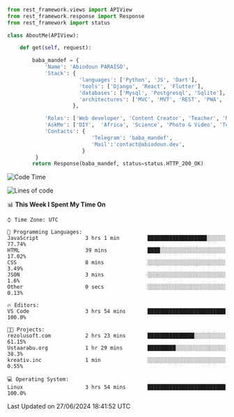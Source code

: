 ###
```python
from rest_framework.views import APIView
from rest_framework.response import Response
from rest_framework import status

class AboutMe(APIView):

    def get(self, request):

        baba_mandef = {
            'Name': 'Abiodoun PARAISO',
            'Stack': {
                       'languages': ['Python', 'JS', 'Dart'],
                       'tools': ['Django', 'React', 'Flutter'],
                       'databases': ['Mysql', 'Postgresql', 'Sqlite'],
                       'architectures': ['MVC', 'MVT', 'REST', 'PWA', 'SPA', 'MicroServices']
                     },

            'Roles': ['Web developer', 'Content Creator', 'Teacher', 'Mentor'],
            'AskMe': ['DIY',  'Africa', 'Science', 'Photo & Video', 'Tech'],
            'Contacts': {
                           'Telegram': 'baba_mandef',
                           'Mail':'contact@abiodoun.dev',
                        }
         }
        return Response(baba_mandef, status=status.HTTP_200_OK)

```                    

<!--START_SECTION:waka-->
![Code Time](http://img.shields.io/badge/Code%20Time-1%2C088%20hrs%2036%20mins-blue)

![Lines of code](https://img.shields.io/badge/From%20Hello%20World%20I%27ve%20Written-420%20Thousand%20lines%20of%20code-blue)

📊 **This Week I Spent My Time On** 

```text
⌚︎ Time Zone: UTC

💬 Programming Languages: 
JavaScript               3 hrs 1 min         ███████████████████░░░░░░   77.74% 
HTML                     39 mins             ████░░░░░░░░░░░░░░░░░░░░░   17.02% 
CSS                      8 mins              ░░░░░░░░░░░░░░░░░░░░░░░░░   3.49% 
JSON                     3 mins              ░░░░░░░░░░░░░░░░░░░░░░░░░   1.6% 
Other                    0 secs              ░░░░░░░░░░░░░░░░░░░░░░░░░   0.13%

🔥 Editors: 
VS Code                  3 hrs 54 mins       █████████████████████████   100.0%

🐱‍💻 Projects: 
rezolusoft.com           2 hrs 23 mins       ███████████████░░░░░░░░░░   61.15% 
Ustaarabu.org            1 hr 29 mins        █████████░░░░░░░░░░░░░░░░   38.3% 
kreativ.inc              1 min               ░░░░░░░░░░░░░░░░░░░░░░░░░   0.55%

💻 Operating System: 
Linux                    3 hrs 54 mins       █████████████████████████   100.0%

```


 Last Updated on 27/06/2024 18:41:52 UTC
<!--END_SECTION:waka-->
